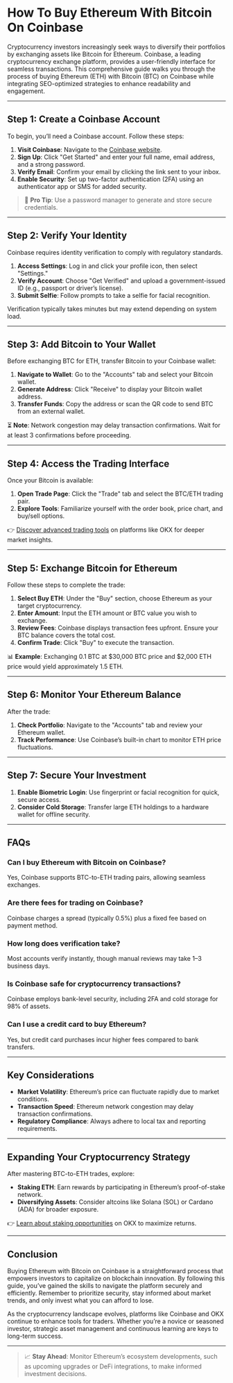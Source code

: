 # How To Buy Ethereum With Bitcoin On Coinbase  

Cryptocurrency investors increasingly seek ways to diversify their portfolios by exchanging assets like Bitcoin for Ethereum. Coinbase, a leading cryptocurrency exchange platform, provides a user-friendly interface for seamless transactions. This comprehensive guide walks you through the process of buying Ethereum (ETH) with Bitcoin (BTC) on Coinbase while integrating SEO-optimized strategies to enhance readability and engagement.  

---

## Step 1: Create a Coinbase Account  

To begin, you’ll need a Coinbase account. Follow these steps:  

1. **Visit Coinbase**: Navigate to the [Coinbase website](https://bit.ly/okx-bonus).  
2. **Sign Up**: Click "Get Started" and enter your full name, email address, and a strong password.  
3. **Verify Email**: Confirm your email by clicking the link sent to your inbox.  
4. **Enable Security**: Set up two-factor authentication (2FA) using an authenticator app or SMS for added security.  

> 🔐 **Pro Tip**: Use a password manager to generate and store secure credentials.  

---

## Step 2: Verify Your Identity  

Coinbase requires identity verification to comply with regulatory standards.  

1. **Access Settings**: Log in and click your profile icon, then select "Settings."  
2. **Verify Account**: Choose "Get Verified" and upload a government-issued ID (e.g., passport or driver’s license).  
3. **Submit Selfie**: Follow prompts to take a selfie for facial recognition.  

Verification typically takes minutes but may extend depending on system load.  

---

## Step 3: Add Bitcoin to Your Wallet  

Before exchanging BTC for ETH, transfer Bitcoin to your Coinbase wallet:  

1. **Navigate to Wallet**: Go to the "Accounts" tab and select your Bitcoin wallet.  
2. **Generate Address**: Click "Receive" to display your Bitcoin wallet address.  
3. **Transfer Funds**: Copy the address or scan the QR code to send BTC from an external wallet.  

⏳ **Note**: Network congestion may delay transaction confirmations. Wait for at least 3 confirmations before proceeding.  

---

## Step 4: Access the Trading Interface  

Once your Bitcoin is available:  

1. **Open Trade Page**: Click the "Trade" tab and select the BTC/ETH trading pair.  
2. **Explore Tools**: Familiarize yourself with the order book, price chart, and buy/sell options.  

👉 [Discover advanced trading tools](https://bit.ly/okx-bonus) on platforms like OKX for deeper market insights.  

---

## Step 5: Exchange Bitcoin for Ethereum  

Follow these steps to complete the trade:  

1. **Select Buy ETH**: Under the "Buy" section, choose Ethereum as your target cryptocurrency.  
2. **Enter Amount**: Input the ETH amount or BTC value you wish to exchange.  
3. **Review Fees**: Coinbase displays transaction fees upfront. Ensure your BTC balance covers the total cost.  
4. **Confirm Trade**: Click "Buy" to execute the transaction.  

📊 **Example**: Exchanging 0.1 BTC at $30,000 BTC price and $2,000 ETH price would yield approximately 1.5 ETH.  

---

## Step 6: Monitor Your Ethereum Balance  

After the trade:  

1. **Check Portfolio**: Navigate to the "Accounts" tab and review your Ethereum wallet.  
2. **Track Performance**: Use Coinbase’s built-in chart to monitor ETH price fluctuations.  

---

## Step 7: Secure Your Investment  

1. **Enable Biometric Login**: Use fingerprint or facial recognition for quick, secure access.  
2. **Consider Cold Storage**: Transfer large ETH holdings to a hardware wallet for offline security.  

---

## FAQs  

### Can I buy Ethereum with Bitcoin on Coinbase?  
Yes, Coinbase supports BTC-to-ETH trading pairs, allowing seamless exchanges.  

### Are there fees for trading on Coinbase?  
Coinbase charges a spread (typically 0.5%) plus a fixed fee based on payment method.  

### How long does verification take?  
Most accounts verify instantly, though manual reviews may take 1–3 business days.  

### Is Coinbase safe for cryptocurrency transactions?  
Coinbase employs bank-level security, including 2FA and cold storage for 98% of assets.  

### Can I use a credit card to buy Ethereum?  
Yes, but credit card purchases incur higher fees compared to bank transfers.  

---

## Key Considerations  

- **Market Volatility**: Ethereum’s price can fluctuate rapidly due to market conditions.  
- **Transaction Speed**: Ethereum network congestion may delay transaction confirmations.  
- **Regulatory Compliance**: Always adhere to local tax and reporting requirements.  

---

## Expanding Your Cryptocurrency Strategy  

After mastering BTC-to-ETH trades, explore:  
- **Staking ETH**: Earn rewards by participating in Ethereum’s proof-of-stake network.  
- **Diversifying Assets**: Consider altcoins like Solana (SOL) or Cardano (ADA) for broader exposure.  

👉 [Learn about staking opportunities](https://bit.ly/okx-bonus) on OKX to maximize returns.  

---

## Conclusion  

Buying Ethereum with Bitcoin on Coinbase is a straightforward process that empowers investors to capitalize on blockchain innovation. By following this guide, you’ve gained the skills to navigate the platform securely and efficiently. Remember to prioritize security, stay informed about market trends, and only invest what you can afford to lose.  

As the cryptocurrency landscape evolves, platforms like Coinbase and OKX continue to enhance tools for traders. Whether you’re a novice or seasoned investor, strategic asset management and continuous learning are keys to long-term success.  

---  

> 📈 **Stay Ahead**: Monitor Ethereum’s ecosystem developments, such as upcoming upgrades or DeFi integrations, to make informed investment decisions.  

